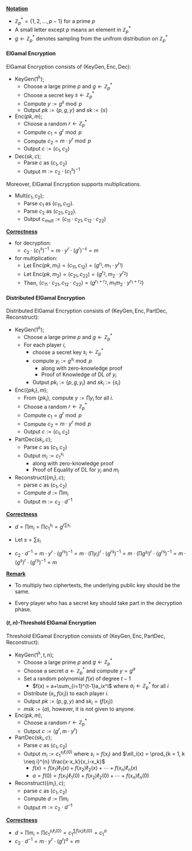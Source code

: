 **<u>Notation</u>**

- $\mathbb{Z}_{p}^* = \{1, 2, \ldots, p - 1\}$ for a prime $p$
- A small letter except $p$ means an element in $\mathbb{Z}_p^*$
- $g \gets \mathbb{Z}_{p}^*$ denotes sampling from the unifrom distribution on $\mathbb{Z}_{p}^*$



#### ElGamal Encryption

ElGamal Encryption consists of $(\mathsf{KeyGen}, \mathsf{Enc}, \mathsf{Dec})$:

- $\mathsf{KeyGen(1^\lambda)}$;
  - Choose a large prime $p$ and $g \gets \mathbb{Z}_{p}^{*}$
  - Choose a secret key $s \gets \mathbb{Z}_{p}^{*}$
  - Compute $y := g^{s} \bmod{p}$
  - Output $pk := \{p, g, y\}$ and $sk:=\{s\}$
- $\mathsf{Enc}(pk, m)$;
  - Choose a random $r \gets \mathbb{Z}_{p}^{*}$
  - Compute $c_1 = g^r \bmod p$
  - Compute $c_2 = m \cdot y^r \bmod p$
  - Output $c := (c_1, c_2)$
- $\mathsf{Dec}(sk, c)$;
  - Parse $c$ as $(c_1, c_2)$
  - Output $m:=c_2 \cdot (c_1^s)^{-1}$

Moreover, ElGamal Encryption supports multiplications.

* $\mathsf{Mult}(c_{1}, c_{2})$;
  * Parse $c_1$ as $(c_{11}, c_{12})$.
  * Parse $c_2$ as $(c_{21}, c_{22})$.
  * Output $c_{mult}:=(c_{11} \cdot c_{21}, c_{12} \cdot c_{22})$

<u>**Correctness**</u>

- for decryption:
  - $c_2 \cdot (c_1^s)^{-1} = m \cdot y^r \cdot (g^r)^{-s} = m$
- for multiplication:
  - Let $\mathsf{Enc}(pk, m_1)=(c_{11}, c_{12})=(g^{r_1}, m_1 \cdot y^{r_1})$
  - Let $\mathsf{Enc}(pk, m_2)=(c_{21}, c_{22})=(g^{r_2}, m_2 \cdot y^{r_2})$
  - Then, $(c_{11} \cdot c_{21}, c_{12} \cdot c_{22}) = (g^{r_1+r_2}, m_1 m_2\cdot y^{r_1+r_2})$



#### Distributed ElGamal Encryption

Distributed ElGamal Encryption consists of $(\mathsf{KeyGen}, \mathsf{Enc}, \mathsf{PartDec}, \mathsf{Reconstruct})$:

- $\mathsf{KeyGen(1^\lambda)}$;
  - Choose a large prime $p$ and $g \gets \mathbb{Z}_{p}^{*}$
  - For each player $i$,
    - choose a secret key $s_i \gets \mathbb{Z}_p^*$
    - compute $y_i := g^{s_i} \bmod{p}$
      - along with zero-knowledge proof
      - Proof of Knowledge of DL of $y_i$
    - Output $pk_i:= \{p, g, y_i\}$ and $sk_i:=\{s_i\}$
- $\mathsf{Enc}(\{pk_i\}, m)$;
  - From $\{pk_i\}$, compute $y := \prod y_i$  for all $i$.
  - Choose a random $r \gets \mathbb{Z}_{p}^{*}$
  - Compute $c_1 = g^r \bmod p$
  - Compute $c_2 = m \cdot y^r \bmod p$
  - Output $c := (c_1, c_2)$
- $\mathsf{PartDec}(sk_i, c)$;
  - Parse $c$ as $(c_1, c_2)$
  - Output $m_i := c_1^{s_i}$
    - along with zero-knowledge proof
    - Proof of Equality of DL for $y_i$ and $m_i$
- $\mathsf{Reconstruct}(\{m_i\}, c)$;
  - parse $c$ as $(c_1, c_2)$
  - Compute $d := \prod m_i$
  - Output $m := c_2 \cdot d^{-1}$

**<u>Correctness</u>**

* $d = \prod m_i = \prod c_1^{s_i} =g^{r \sum s_i}$ 

* Let $s = \sum s_i$

* $c_2 \cdot d^{-1} = m \cdot y^r \cdot (g^{rs})^{-1} =m\cdot (\prod y_i)^r \cdot (g^{rs})^{-1} = m \cdot (\prod g^{s_i})^r \cdot (g^{rs})^{-1} = m \cdot (g^{s})^r \cdot (g^{rs})^{-1} = m$

  

**<u>Remark</u>**

- To multiply two ciphertexts, the underlying public key should be the same.

* Every player who has a secret key should take part in the decryption phase.



#### $(t, n)$-Threshold ElGamal Encryption

Threshold ElGamal Encryption consists of $(\mathsf{KeyGen}, \mathsf{Enc}, \mathsf{PartDec}, \mathsf{Reconstruct})$:

- $\mathsf{KeyGen(1^\lambda, t, n)}$;
  - Choose a large prime $p$ and $g \gets \mathbb{Z}_{p}^{*}$
  - Choose a secret $a \gets \mathbb{Z}_p^*$ and compute $y = g^{a}$
  - Set a random polynomial $f(x)$ of degree $t - 1$
    - $f(x) = a+\sum_{i=1}^{t-1}a_ix^i$ where $a_i \gets \mathbb{Z}_p^*$ for all $i$
  - Distribute $(x_i, f(x_i))$ to each player $i$.
  - Output $pk:=(p, g, y)$ and $sk_i = (f(x_i))$
  - $msk := (a)$, however, it is not given to anyone.
- $\mathsf{Enc}(pk, m)$;
  - Choose a random $r \gets \mathbb{Z}_{p}^{*}$
  - Output $c := (g^{r}, m \cdot y^{r})$
- $\mathsf{PartDec}(sk_i, c)$;
  - Parse $c$ as $(c_1, c_2)$
  - Output $m_i := c_1^{s_i \ell_i (0)}$ where $s_i = f(x_i)$ and $\ell_i(x) = \prod_{k = 1, k \neq i}^{n} \frac{x-x_k}{x_i-x_k}$
    - $f(x) = f(x_1) \ell_1 (x) +  f(x_2) \ell_2 (x) + \cdots + f(x_n) \ell_n (x)$
    - $a = f(0) = f(x_1)\ell_1(0) + f(x_2) \ell_2 (0) + \cdots + f(x_n) \ell_n (0)$
- $\mathsf{Reconstruct}(\{m_i\}, c)$;
  - parse $c$ as $(c_1, c_2)$
  - Compute $d := \prod m_i$
  - Output $m := c_2 \cdot d^{-1}$

**<u>Correctness</u>**

* $d = \prod m_i = \prod c_1^{s_i \ell_i(0)} = c_1^{\sum{f(x_i) \ell_i(0)}} = c_1^{a}$
* $c_2 \cdot d^{-1} = m \cdot y^r \cdot (g^r)^{a}=m$